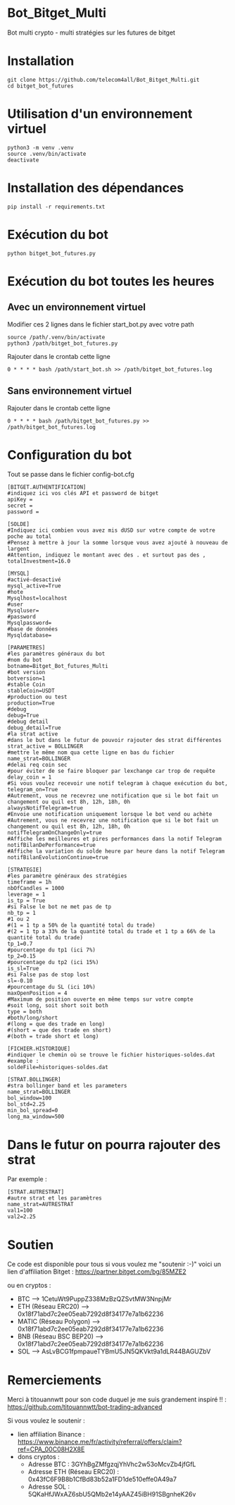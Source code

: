 # Bot_Bitget_Multi
Bot multi crypto - multi stratégies sur les futures de bitget

# Installation
```
git clone https://github.com/telecom4all/Bot_Bitget_Multi.git
cd bitget_bot_futures
```

# Utilisation d'un environnement virtuel
```
python3 -m venv .venv
source .venv/bin/activate
deactivate
```

# Installation des dépendances
```
pip install -r requirements.txt
```

# Exécution du bot
```
python bitget_bot_futures.py
```

# Exécution du bot toutes les heures
## Avec un environnement virtuel
Modifier ces 2 lignes dans le fichier start_bot.py avec votre path
```
source /path/.venv/bin/activate
python3 /path/bitget_bot_futures.py
```
Rajouter dans le crontab cette ligne
```
0 * * * * bash /path/start_bot.sh >> /path/bitget_bot_futures.log
```
## Sans environnement virtuel
Rajouter dans le crontab cette ligne
```
0 * * * * bash /path/bitget_bot_futures.py >> /path/bitget_bot_futures.log
```

# Configuration du bot
Tout se passe dans le fichier config-bot.cfg
```
[BITGET.AUTHENTIFICATION]
#indiquez ici vos clés API et password de bitget
apiKey =
secret =
password =

[SOLDE]
#Indiquez ici combien vous avez mis dUSD sur votre compte de votre poche au total
#Pensez à mettre à jour la somme lorsque vous avez ajouté à nouveau de largent
#Attention, indiquez le montant avec des . et surtout pas des ,
totalInvestment=16.0

[MYSQL]
#activé-desactivé
mysql_active=True
#hote
Mysqlhost=localhost
#user
Mysqluser=
#password
Mysqlpassword=
#base de données
Mysqldatabase=

[PARAMETRES]
#les paramètres généraux du bot
#nom du bot
botname=Bitget_Bot_futures_Multi
#bot version
botversion=1
#stable Coin
stableCoin=USDT
#production ou test
production=True
#debug
debug=True
#debug detail
debug_detail=True
#la strat active
#dans le but dans le futur de pouvoir rajouter des strat différentes
strat_active = BOLLINGER
#mettre le même nom qua cette ligne en bas du fichier
name_strat=BOLLINGER
#delai req coin sec
#pour éviter de se faire bloquer par lexchange car trop de requête
delay_coin = 1
#Si vous voulez recevoir une notif telegram à chaque exécution du bot,
telegram_on=True
#Autrement, vous ne recevrez une notification que si le bot fait un changement ou quil est 8h, 12h, 18h, 0h
alwaysNotifTelegram=true
#Envoie une notification uniquement lorsque le bot vend ou achète
#Autrement, vous ne recevrez une notification que si le bot fait un changement ou quil est 8h, 12h, 18h, 0h
notifTelegramOnChangeOnly=true
#Affiche les meilleures et pires performances dans la notif Telegram
notifBilanDePerformance=true
#Affiche la variation du solde heure par heure dans la notif Telegram
notifBilanEvolutionContinue=true

[STRATEGIE]
#les paramètre généraux des stratégies
timeframe = 1h
nbOfCandles = 1000
leverage = 1
is_tp = True
#si False le bot ne met pas de tp
nb_tp = 1
#1 ou 2
#(1 = 1 tp a 50% de la quantité total du trade)
#(2 = 1 tp a 33% de la quantité total du trade et 1 tp a 66% de la quantité total du trade)
tp_1=0.7
#pourcentage du tp1 (ici 7%)
tp_2=0.15
#pourcentage du tp2 (ici 15%)
is_sl=True
#si False pas de stop lost
sl=-0.10
#pourcentage du SL (ici 10%)
maxOpenPosition = 4
#Maximum de position ouverte en même temps sur votre compte
#soit long, soit short soit both
type = both
#both/long/short
#(long = que des trade en long)
#(short = que des trade en short)
#(both = trade short et long)

[FICHIER.HISTORIQUE]
#indiquer le chemin où se trouve le fichier historiques-soldes.dat
#example :
soldeFile=historiques-soldes.dat

[STRAT.BOLLINGER]
#stra bollinger band et les parameters
name_strat=BOLLINGER
bol_window=100
bol_std=2.25
min_bol_spread=0
long_ma_window=500
```

# Dans le futur on pourra rajouter des strat
Par exemple :
```
[STRAT.AUTRESTRAT]
#autre strat et les paramètres
name_strat=AUTRESTRAT
val1=100
val2=2.25
```

# Soutien
Ce code est disponible pour tous si vous voulez me "soutenir :-)" voici un lien d'affiliation Bitget : https://partner.bitget.com/bg/85MZE2

ou en cryptos :
- BTC --> 1CetuWt9PuppZ338MzBzQZSvtMW3NnpjMr
- ETH (Réseau ERC20) --> 0x18f71abd7c2ee05eab7292d8f34177e7a1b62236
- MATIC (Réseau Polygon) --> 0x18f71abd7c2ee05eab7292d8f34177e7a1b62236
- BNB (Réseau BSC BEP20) --> 0x18f71abd7c2ee05eab7292d8f34177e7a1b62236
- SOL --> AsLvBCG1fpmpaueTYBmU5JN5QKVkt9a1dLR44BAGUZbV

# Remerciements
Merci à titouannwtt pour son code duquel je me suis grandement inspiré !! : https://github.com/titouannwtt/bot-trading-advanced

Si vous voulez le soutenir :
- lien affiliation Binance : https://www.binance.me/fr/activity/referral/offers/claim?ref=CPA_00C08H2X8E
- dons cryptos :
  - Adresse BTC : 3GYhBgZMfgzqjYhVhc2w53oMcvZb4jfGfL
  - Adresse ETH (Réseau ERC20) : 0x43fC6F9B8b1CfBd83b52a1FD1de510effe0A49a7
  - Adresse SOL : 5QKaHfJWxAZ6sbU5QMb2e14yAAZ45iBH91SBgnheK26v